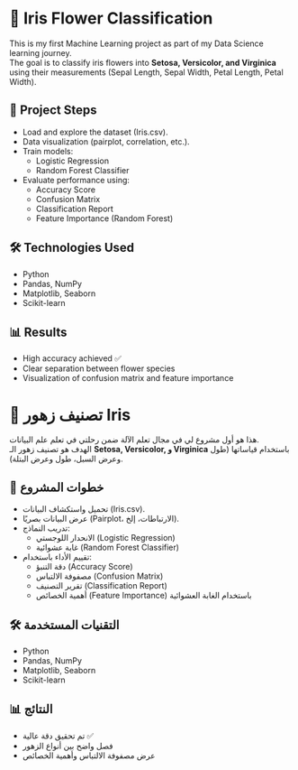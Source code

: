 # 🌸 Iris Flower Classification

This is my first Machine Learning project as part of my Data Science learning journey.  
The goal is to classify iris flowers into **Setosa, Versicolor, and Virginica** using their measurements (Sepal Length, Sepal Width, Petal Length, Petal Width).

## 📌 Project Steps
- Load and explore the dataset (Iris.csv).  
- Data visualization (pairplot, correlation, etc.).  
- Train models:  
  - Logistic Regression  
  - Random Forest Classifier  
- Evaluate performance using:  
  - Accuracy Score  
  - Confusion Matrix  
  - Classification Report  
  - Feature Importance (Random Forest)  

## 🛠️ Technologies Used
- Python  
- Pandas, NumPy  
- Matplotlib, Seaborn  
- Scikit-learn  

## 📊 Results
- High accuracy achieved ✅  
- Clear separation between flower species  
- Visualization of confusion matrix and feature importance  

# 🌸 تصنيف زهور Iris

هذا هو أول مشروع لي في مجال تعلم الآلة ضمن رحلتي في تعلم علم البيانات.  
الهدف هو تصنيف زهور الـ **Setosa, Versicolor, و Virginica** باستخدام قياساتها (طول وعرض السبل، طول وعرض البتلة).

## 📌 خطوات المشروع
- تحميل واستكشاف البيانات (Iris.csv).  
- عرض البيانات بصريًا (Pairplot، الارتباطات، إلخ).  
- تدريب النماذج:  
  - الانحدار اللوجستي (Logistic Regression)  
  - غابة عشوائية (Random Forest Classifier)  
- تقييم الأداء باستخدام:  
  - دقة التنبؤ (Accuracy Score)  
  - مصفوفة الالتباس (Confusion Matrix)  
  - تقرير التصنيف (Classification Report)  
  - أهمية الخصائص (Feature Importance) باستخدام الغابة العشوائية  

## 🛠️ التقنيات المستخدمة
- Python  
- Pandas, NumPy  
- Matplotlib, Seaborn  
- Scikit-learn  

## 📊 النتائج
- تم تحقيق دقة عالية ✅  
- فصل واضح بين أنواع الزهور  
- عرض مصفوفة الالتباس وأهمية الخصائص  
